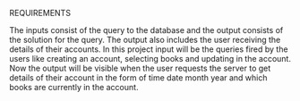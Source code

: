 REQUIREMENTS

The inputs consist of the query to the database and the output consists of the solution for the query. 
The output also includes the user receiving the details of their accounts.
In this project input will be the queries fired by the users like creating an account, selecting books and updating in the account.
Now the output will be visible when the user requests the server to get details of their account in the form of time date month year and which books are currently in the account.

